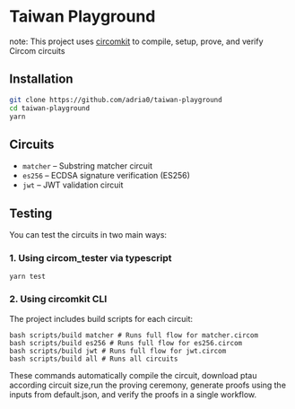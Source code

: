 # Taiwan Playground

note: This project uses [circomkit](https://github.com/erhant/circomkit) to compile, setup, prove, and verify Circom circuits

## Installation

```bash
git clone https://github.com/adria0/taiwan-playground
cd taiwan-playground
yarn
```

## Circuits

- `matcher` – Substring matcher circuit
- `es256` – ECDSA signature verification (ES256)
- `jwt` – JWT validation circuit

## Testing

You can test the circuits in two main ways:

### 1. Using circom_tester via typescript

```
yarn test
```

### 2. Using circomkit CLI

The project includes build scripts for each circuit:

```
bash scripts/build matcher # Runs full flow for matcher.circom
bash scripts/build es256 # Runs full flow for es256.circom
bash scripts/build jwt # Runs full flow for jwt.circom
bash scripts/build all # Runs all circuits
```

These commands automatically compile the circuit, download ptau according circuit size,run the proving ceremony, generate proofs using the inputs from default.json, and verify the proofs in a single workflow.
